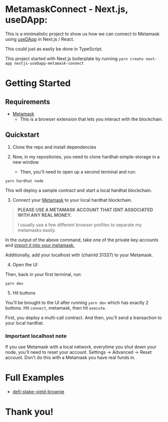 # MetamaskConnect - Next.js, useDApp:

This is a minimalistic project to show us how we can connect to Metamask using [useDApp](https://usedapp.io/) in Next.js / React.

This could just as easily be done in TypeScript.

This project started with Next.js boilerplate by running `yarn create next-app nextjs-useDapp-metamask-connect`

# Getting Started

## Requirements

- [Metamask](https://metamask.io/)
  - This is a browser extension that lets you interact with the blockchain.

## Quickstart

1. Clone the repo and install dependencies

2. Now, in my repositories, you need to clone hardhat-simple-storage in a new window
   - Then, you'll need to open up a second terminal and run:

```
yarn hardhat node
```

This will deploy a sample contract and start a local hardhat blockchain.

3. Connect your [Metamask](https://metamask.io/) to your local hardhat blockchain.

> **PLEASE USE A METAMASK ACCOUNT THAT ISNT ASSOCIATED WITH ANY REAL MONEY.**
> 
> I usually use a few different browser profiles to separate my metamasks easily.

In the output of the above command, take one of the private key accounts and [import it into your metamask.](https://metamask.zendesk.com/hc/en-us/articles/360015489331-How-to-import-an-Account)

Additionally, add your localhost with (chainId 31337) to your Metamask.

4. Open the UI

Then, back in your first terminal, run:

```
yarn dev
```

5. Hit buttons

You'll be brought to the UI after running `yarn dev` which has exactly 2 buttons. Hit `connect`, metamask, then hit `execute`.

First, you deploy a multi-call contract. And then, you'll send a transaction to your local hardhat.

### Important localhost note

If you use Metamask with a local network, everytime you shut down your node, you'll need to reset your account. Settings -> Advanced -> Reset account. Don't do this with a Metamask you have real funds in.

# Full Examples

- [defi-stake-yield-brownie](https://github.com/PatrickAlphaC/defi-stake-yield-brownie)

# Thank you!
